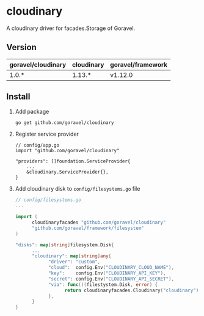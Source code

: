 # cloudinary
A cloudinary driver for facades.Storage of Goravel.

## Version
| goravel/cloudinary | cloudinary | goravel/framework |
| --- | --- |-------------------|
| 1.0.* | 1.13.* | v1.12.0           |

## Install
1. Add package
    ```bash
    go get github.com/goravel/cloudinary
    ```
2. Register service provider
    ```
    // config/app.go
    import "github.com/goravel/cloudinary"
    
    "providers": []foundation.ServiceProvider{
        ...
        &cloudinary.ServiceProvider{},
    }
    ```
3. Add cloudinary disk to `config/filesystems.go` file
   ```go
   // config/filesystems.go
   ...
   
   import (
         cloudinaryfacades "github.com/goravel/cloudinary"
         "github.com/goravel/framework/filesystem"
   )
   
   "disks": map[string]filesystem.Disk{
         ...
         "cloudinary": map[string]any{
               "driver": "custom",
               "cloud":  config.Env("CLOUDINARY_CLOUD_NAME"),
               "key":    config.Env("CLOUDINARY_API_KEY"), 
               "secret": config.Env("CLOUDINARY_API_SECRET"),
               "via": func()(filestystem.Disk, error) {
                     return cloudinaryfacades.Cloudinary("cloudinary"), nil // The `cloudinary` value is the `disks` key
               },
         }
   }
   ```